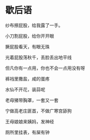 # 歇后语

纱布擦屁股，给我露了一手。

小刀割屁股，给你开开眼

撅屁股看天，有眼无珠

光着屁股荡秋千，丢脸丢出地平线

但凡你有一点用，你也不会一点用没有呀

裤裆里撒盐，咸的蛋疼

水仙不开花，装蒜呢

老母猪带胸罩，一套又一套

宁做高老庄匪首，不做广寒宫舔狗

王母娘娘来姨妈，发神经

厕所里挂表，有屎有钟
